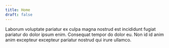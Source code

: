 ```yaml
---
title: Home
draft: false
---
```


Laborum voluptate pariatur ex culpa magna nostrud est incididunt fugiat
pariatur do dolor ipsum enim. Consequat tempor do dolor eu. Non id id anim anim
excepteur excepteur pariatur nostrud qui irure ullamco.
